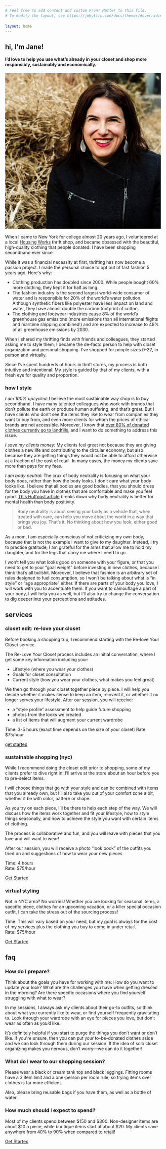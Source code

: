 ```yaml
---
# Feel free to add content and custom Front Matter to this file.
# To modify the layout, see https://jekyllrb.com/docs/themes/#overriding-theme-defaults

layout: home
---
```

<section>
<h2 data-header-item="about">hi, I'm Jane!</h2>

<h4 class="text-center">I’d love to help you use what’s already in your closet and shop more responsibly, sustainably and economically.</h4>

<img src="/images/jane2.jpg" alt="Jane Kogan, Sustainably Styled founder"/>

<p>When I came to New York for college almost 20 years ago, I volunteered at a local <a href="https://www.housingworks.org/" target="_blank">Housing Works</a> thrift shop, and became obsessed with the beautiful, high-quality clothing that people donated. I have been shopping secondhand ever since.</p>

<p>While it was a financial necessity at first, thrifting has now become a passion project. I made the personal choice to opt out of fast fashion 5 years ago. Here's why:</p>

<ul>
<li>Clothing production has doubled since 2000. While people bought 60% more clothing, they kept it for half as long.</li>
<li>The fashion industry is the second largest world-wide consumer of water and is responsible for 20% of the world’s water pollution. Although synthetic fibers like polyester have less impact on land and water, they have almost double the carbon footprint of cotton.</li>
<li>The clothing and footwear industries cause 8% of the world’s greenhouse gas emissions (more emissions than all international flights and maritime shipping combined!) and are expected to increase to 49% of all greenhouse emissions by 2030.</li>
</ul>

<p>When I shared my thrifting finds with friends and colleagues, they started asking me to style them; I became the de-facto person to help with closet organization and personal shopping. I’ve shopped for people sizes 0-22, in person and virtually.</p>

<p id="services">Since I’ve spent hundreds of hours in thrift stores, my process is both intuitive and intentional. My style is guided by that of my clients, with a fresh eye for quality and proportion.</p>

<h3>how I style</h3>

<p><em>I am 100% upcycled:</em> I believe the most sustainable way shop is to buy secondhand. I have many talented colleagues who work with brands that don’t pollute the earth or produce human suffering, and that’s great. But I have clients who don’t see the items they like to wear from companies they want to buy from, and even more clients for whom the prices of ethical brands are not accessible. Moreover, I know that <a href="https://scienceline.org/2018/06/the-troubled-second-life-of-donated-clothes/" target="blank">over 80% of donated clothes currently go to landfills</a>, and I want to do something to address this issue.</p>

<p><em>I save my clients money:</em> My clients feel great not because they are giving clothes a new life and contributing to the circular economy, but also because they are getting things they would not be able to afford otherwise at a fraction of the cost of retail. In many cases, the money my clients save more than pays for my fees.</p>

<p><em>I am body neutral:</em> The crux of body neutrality is focusing on what your body does, rather than how the body looks. I don’t care what your body looks like. I believe that all bodies are good bodies, that you should dress for the body you have in clothes that are comfortable and make you feel good. <a href="https://www.huffpost.com/entry/what-is-body-neutrality_n_5b61d8f9e4b0de86f49d31b4" target="_blank">This Huffpost article</a> breaks down why body neutrality is better for mental health than body positivity.</p>

<blockquote>Body neutrality is about seeing your body as a vehicle that, when treated with care, can help you move about the world in a way that brings you joy. That’s it. No thinking about how you look, either good or bad.</blockquote>

<p>As a mom, I am especially conscious of not criticizing my own body, because that is not the example I want to give to my daughter.  Instead, I try to practice gratitude; I am grateful for the arms that allow me to hold my daughter, and for the legs that carry me where I need to go.</p>

<p>I won’t tell you what looks good on someone with your figure, or that you need to get to your “goal weight” before investing in new clothes, because I think that’s all bullshit. Moreover, I believe that fashion is an arbitrary set of rules designed to fuel consumption, so I won’t be talking about what is “in style” or “age appropriate” either.  If there are parts of your body you love, I will work with you to accentuate them. If you want to camouflage a part of your body, I will help you as well, but I’ll also try to change the conversation to dig deeper into your perceptions and attitudes.</p>
</section>

<div class="services">

<h2 data-header-item="services">services</h2>

<div class="service">

<h3>closet edit: re-love your closet</h3>

<p>Before booking a shopping trip, I recommend starting with the Re-love Your Closet service.</p>

<p>The Re-Love Your Closet process includes an initial conversation, where I get some key information including your:</p>

<ul>
<li>Lifestyle (where you wear your clothes)</li>
<li>Goals for closet consultation</li>
<li>Current style (how you wear your clothes, what makes you feel great)</li>
</ul>

<p>We then go through your closet together piece by piece. I will help you decide whether it makes sense to keep an item, reinvent it, or whether it no longer serves your lifestyle. After our session, you will receive:</p>

<ul>
<li>a “style profile” assessment to help guide future shopping</li>
<li>photos from the looks we created</li>
<li>a list of items that will augment your current wardrobe</li>
</ul>

<p>Time: 3-5 hours (exact time depends on the size of your closet)
Rate: $75/hour</p>

<a href="/start" class="button">get started</a>

</div>
<div class="service">

<h3>sustainable shopping (nyc)</h3>

<p>While I recommend doing the closet edit prior to shopping, some of my clients prefer to dive right in! I’ll arrive at the store about an hour before you to pre-select items.</p>

<p>I will choose things that go with your style and can be combined with items that you already own, but I’ll also take you out of your comfort zone a bit, whether it be with color, pattern or shape.</p>

<p>As you try on each piece, I’ll be there to help each step of the way. We will discuss how the items work together and fit your lifestyle, how to style things seasonally, and how to achieve the style you want with certain items of clothing.</p>

<p>The process is collaborative and fun, and you will leave with pieces that you love and will want to wear!</p>

<p>After our session, you will receive a photo “look book” of the outfits you tried on and suggestions of how to wear your new pieces.</p>

<p>Time: 4 hours<br/>
Rate: $75/hour</p>

<a href="/start" class="button">Get Started</a>

</div>

<div class="service">

<h3>virtual styling</h3>

<p>Not in NYC area? No worries! Whether you are looking for seasonal items, a specific piece, clothes for an upcoming vacation, or a killer special occasion outfit, I can take the stress out of the sourcing process!</p>

<p>Time: This will vary based on your need, but my goal is always for the cost of my services plus the clothing you buy to come in under retail.<br/>
Rate: $75/hour</p>

<a href="/start" class="button" id="faqs">Get Started</a>

</div>

</div>
<section>
<h2 data-header-item="faqs">faq</h2>

<h3>How do I prepare?</h3>

<p>Think about the goals you have for working with me: How do you want to update your look? What are the challenges you have when getting dressed in the morning? Are there specific occasions where you find yourself struggling with what to wear?</p>

<p>In my sessions, I always ask my clients about their go-to outfits, so think about what you currently like to wear, or find yourself frequently gravitating to. Look through your wardrobe with an eye for pieces you love, but don’t wear as often as you’d like.</p> 

<p>It’s definitely helpful if you start to purge the things you don’t want or don’t like. If you're unsure, then you can put your to-be-donated clothes aside and we can look through them during our session. If the idea of solo closet organizing makes you nervous, don’t worry—we can do it together!</p>

<h3>What do I wear to our shopping session?</h3>

<p>Please wear a black or cream tank top and black leggings. Fitting rooms have a 3 item limit and a one-person per room rule, so trying items over clothes is far more efficient.</p>

<p>Also, please bring reusable bags if you have them, as well as a bottle of water.</p>

<h3>How much should I expect to spend?</h3>

<p>Most of my clients spend between $150 and $300. Non-designer items are about $10 a piece, while boutique items start at about $20. My clients save anywhere from 40% to 90% when compared to retail!</p>

<a href="/start" class="button">Get Started</a>
</section>
